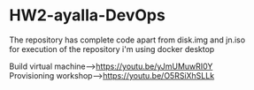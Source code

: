 # HW2-ayalla-DevOps
The repository has complete code apart from disk.img  and jn.iso <br/>
for execution of the repository i'm using docker desktop <br/>

Build virtual machine-->https://youtu.be/yJmUMuwRI0Y <br/>
Provisioning workshop-->https://youtu.be/O5RSiXhSLLk
